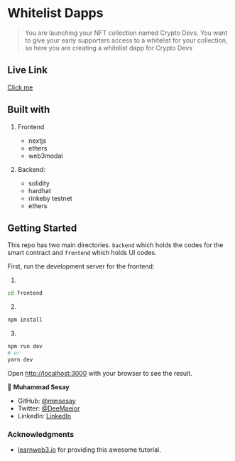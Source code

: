 # Whitelist Dapps
> You are launching your NFT collection named Crypto Devs. You want to give your early supporters access to a whitelist for your collection, so here you are creating a whitelist dapp for Crypto Devs

## Live Link
[Click me](https://whitelist-dapp-six-beta.vercel.app)

## Built with

1. Frontend
    - nextjs
    - ethers
    - web3modal

2. Backend:
    - solidity
    - hardhat
    - rinkeby testnet
    - ethers

## Getting Started

This repo has two main directories. `backend` which holds the codes for the smart contract and `frontend` which holds UI codes. 

First, run the development server for the frontend:

1.
```bash
cd frontend
```

2.
```bash
npm install
```

3.
```bash
npm run dev
# or
yarn dev
```

Open [http://localhost:3000](http://localhost:3000) with your browser to see the result.

👤 **Muhammad Sesay**
- GitHub: [@mmsesay](https://github.com/mmsesay)
- Twitter: [@DeeMaejor](https://twitter.com/DeeMaejor)
- LinkedIn: [LinkedIn](https://linkedin.com/in/muhammad-m-sesay)

### Acknowledgments

- [learnweb3.io](https://www.learnweb3.io/) for providing this awesome tutorial.